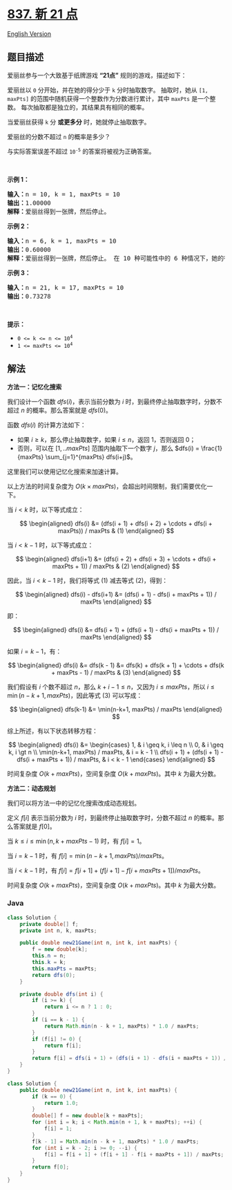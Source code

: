 # [837. 新 21 点](https://leetcode.cn/problems/new-21-game)

[English Version](/solution/0800-0899/0837.New%2021%20Game/README_EN.md)

## 题目描述

<p>爱丽丝参与一个大致基于纸牌游戏 <strong>“21点”</strong> 规则的游戏，描述如下：</p>

<p>爱丽丝以 <code>0</code> 分开始，并在她的得分少于 <code>k</code> 分时抽取数字。 抽取时，她从 <code>[1, maxPts]</code> 的范围中随机获得一个整数作为分数进行累计，其中 <code>maxPts</code> 是一个整数。 每次抽取都是独立的，其结果具有相同的概率。</p>

<p>当爱丽丝获得 <code>k</code> 分 <strong>或更多分</strong> 时，她就停止抽取数字。</p>

<p>爱丽丝的分数不超过 <code>n</code> 的概率是多少？</p>

<p>与实际答案误差不超过&nbsp;<code>10<sup>-5</sup></code> 的答案将被视为正确答案。</p>
&nbsp;

<p><strong>示例 1：</strong></p>

<pre>
<strong>输入：</strong>n = 10, k = 1, maxPts = 10
<strong>输出：</strong>1.00000
<strong>解释：</strong>爱丽丝得到一张牌，然后停止。
</pre>

<p><strong>示例 2：</strong></p>

<pre>
<strong>输入：</strong>n = 6, k = 1, maxPts = 10
<strong>输出：</strong>0.60000
<strong>解释：</strong>爱丽丝得到一张牌，然后停止。 在 10 种可能性中的 6 种情况下，她的得分不超过 6 分。
</pre>

<p><strong>示例 3：</strong></p>

<pre>
<strong>输入：</strong>n = 21, k = 17, maxPts = 10
<strong>输出：</strong>0.73278
</pre>

<p>&nbsp;</p>

<p><strong>提示：</strong></p>

<ul>
	<li><code>0 &lt;= k &lt;= n &lt;= 10<sup>4</sup></code></li>
	<li><code>1 &lt;= maxPts &lt;= 10<sup>4</sup></code></li>
</ul>

## 解法

**方法一：记忆化搜索**

我们设计一个函数 $dfs(i)$，表示当前分数为 $i$ 时，到最终停止抽取数字时，分数不超过 $n$ 的概率。那么答案就是 $dfs(0)$。

函数 $dfs(i)$ 的计算方法如下：

-   如果 $i \ge k$，那么停止抽取数字，如果 $i \le n$，返回 $1$，否则返回 $0$；
-   否则，可以在 $[1,..maxPts]$ 范围内抽取下一个数字 $j$，那么 $dfs(i) = \frac{1}{maxPts} \sum_{j=1}^{maxPts} dfs(i+j)$。

这里我们可以使用记忆化搜索来加速计算。

以上方法的时间复杂度为 $O(k \times maxPts)$，会超出时间限制，我们需要优化一下。

当 $i \lt k$ 时，以下等式成立：

$$
\begin{aligned}
dfs(i) &= (dfs(i + 1) + dfs(i + 2) + \cdots + dfs(i + maxPts)) / maxPts & (1)
\end{aligned}
$$

当 $i \lt k - 1$ 时，以下等式成立：

$$
\begin{aligned}
dfs(i+1) &= (dfs(i + 2) + dfs(i + 3) + \cdots + dfs(i + maxPts + 1)) / maxPts & (2)
\end{aligned}
$$

因此，当 $i \lt k-1$ 时，我们将等式 $(1)$ 减去等式 $(2)$，得到：

$$
\begin{aligned}
dfs(i) - dfs(i+1) &= (dfs(i + 1) - dfs(i + maxPts + 1)) / maxPts
\end{aligned}
$$

即：

$$
\begin{aligned}
dfs(i) &= dfs(i + 1) + (dfs(i + 1) - dfs(i + maxPts + 1)) / maxPts
\end{aligned}
$$

如果 $i=k-1$，有：

$$
\begin{aligned}
dfs(i) &= dfs(k - 1) &= dfs(k) + dfs(k + 1) + \cdots + dfs(k + maxPts - 1) / maxPts & (3)
\end{aligned}
$$

我们假设有 $i$ 个数不超过 $n$，那么 $k+i-1 \leq n$，又因为 $i\leq maxPts$，所以 $i \leq \min(n-k+1, maxPts)$，因此等式 $(3)$ 可以写成：

$$
\begin{aligned}
dfs(k-1) &= \min(n-k+1, maxPts) / maxPts
\end{aligned}
$$

综上所述，有以下状态转移方程：

$$
\begin{aligned}
dfs(i) &= \begin{cases}
1, & i \geq k, i \leq n \\
0, & i \geq k, i \gt n \\
\min(n-k+1, maxPts) / maxPts, & i = k - 1 \\
dfs(i + 1) + (dfs(i + 1) - dfs(i + maxPts + 1)) / maxPts, & i < k - 1
\end{cases}
\end{aligned}
$$

时间复杂度 $O(k + maxPts)$，空间复杂度 $O(k + maxPts)$。其中 $k$ 为最大分数。

**方法二：动态规划**

我们可以将方法一中的记忆化搜索改成动态规划。

定义 $f[i]$ 表示当前分数为 $i$ 时，到最终停止抽取数字时，分数不超过 $n$ 的概率。那么答案就是 $f[0]$。

当 $k \leq i \leq \min(n, k + maxPts - 1)$ 时，有 $f[i] = 1$。

当 $i = k - 1$ 时，有 $f[i] = \min(n-k+1, maxPts) / maxPts$。

当 $i \lt k - 1$ 时，有 $f[i] = f[i + 1] + (f[i + 1] - f[i + maxPts + 1]) / maxPts$。

时间复杂度 $O(k + maxPts)$，空间复杂度 $O(k + maxPts)$。其中 $k$ 为最大分数。

### **Java**

```java
class Solution {
    private double[] f;
    private int n, k, maxPts;

    public double new21Game(int n, int k, int maxPts) {
        f = new double[k];
        this.n = n;
        this.k = k;
        this.maxPts = maxPts;
        return dfs(0);
    }

    private double dfs(int i) {
        if (i >= k) {
            return i <= n ? 1 : 0;
        }
        if (i == k - 1) {
            return Math.min(n - k + 1, maxPts) * 1.0 / maxPts;
        }
        if (f[i] != 0) {
            return f[i];
        }
        return f[i] = dfs(i + 1) + (dfs(i + 1) - dfs(i + maxPts + 1)) / maxPts;
    }
}
```

```java
class Solution {
    public double new21Game(int n, int k, int maxPts) {
        if (k == 0) {
            return 1.0;
        }
        double[] f = new double[k + maxPts];
        for (int i = k; i < Math.min(n + 1, k + maxPts); ++i) {
            f[i] = 1;
        }
        f[k - 1] = Math.min(n - k + 1, maxPts) * 1.0 / maxPts;
        for (int i = k - 2; i >= 0; --i) {
            f[i] = f[i + 1] + (f[i + 1] - f[i + maxPts + 1]) / maxPts;
        }
        return f[0];
    }
}
```
